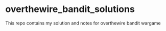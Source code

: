 # overthewire_bandit_solutions
This repo contains my solution and notes for overthewire bandit wargame
